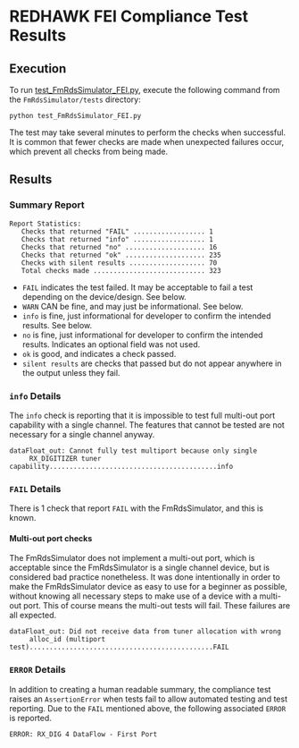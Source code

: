 # REDHAWK FEI Compliance Test Results

## Execution

To run [test\_FmRdsSimulator\_FEI.py](test_FmRdsSimulator_FEI.py), execute the following command from the `FmRdsSimulator/tests` directory:

```
python test_FmRdsSimulator_FEI.py
```

The test may take several minutes to perform the checks when successful. It is common that fewer checks are made when unexpected failures occur, which prevent all checks from being made.

## Results

### Summary Report

```
Report Statistics:
   Checks that returned "FAIL" .................. 1
   Checks that returned "info" .................. 1
   Checks that returned "no" .................... 16
   Checks that returned "ok" .................... 235
   Checks with silent results ................... 70
   Total checks made ............................ 323
```

* `FAIL` indicates the test failed. It may be acceptable to fail a test depending on the device/design. See below.
* `WARN` CAN be fine, and may just be informational. See below.
* `info` is fine, just informational for developer to confirm the intended results. See below.
* `no` is fine, just informational for developer to confirm the intended results. Indicates an optional field was not used.
* `ok` is good, and indicates a check passed.
* `silent results` are checks that passed but do not appear anywhere in the output unless they fail.

### `info` Details

The `info` check is reporting that it is impossible to test full multi-out port capability with a single channel. The features that cannot be tested are not necessary for a single channel anyway.

```
dataFloat_out: Cannot fully test multiport because only single
     RX_DIGITIZER tuner capability..........................................info
```

### `FAIL` Details

There is 1 check that report `FAIL` with the FmRdsSimulator, and this is known.

#### Multi-out port checks

The FmRdsSimulator does not implement a multi-out port, which is acceptable since the FmRdsSimulator is a single channel device, but is considered bad practice nonetheless. It was done intentionally in order to make the FmRdsSimulator device as easy to use for a beginner as possible, without knowing all necessary steps to make use of a device with a multi-out port. This of course means the multi-out tests will fail. These failures are all expected.

```
dataFloat_out: Did not receive data from tuner allocation with wrong
     alloc_id (multiport test)..............................................FAIL

```

### `ERROR` Details

In addition to creating a human readable summary, the compliance test raises an `AssertionError` when tests fail to allow automated testing and test reporting. Due to the `FAIL` mentioned above, the following associated `ERROR` is reported.

```
ERROR: RX_DIG 4 DataFlow - First Port
```
